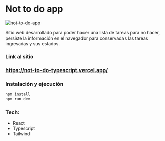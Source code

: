 # Not to do app

![not-to-do-app](http://imgfz.com/i/pS6IhzQ.jpeg)

Sitio web desarrollado para poder hacer una lista de tareas para no hacer, persiste la información en el navegador para conservadas las tareas ingresadas y sus estados.

### Link al sitio
### https://not-to-do-typescript.vercel.app/


### Instalación y ejecución

```sh
npm install
npm run dev
```

### Tech: 

- React
- Typescript
- Tailwind
